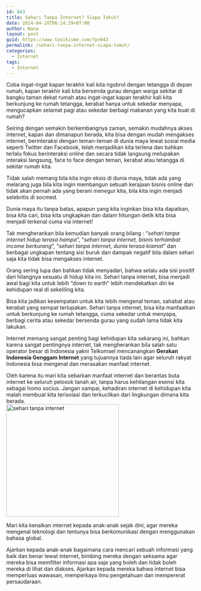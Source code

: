 ```yaml
---
id: 843
title: Sehari Tanpa Internet? Siapa Takut?
date: 2014-04-18T06:14:29+07:00
author: Nana
layout: post
guid: https://www.tasikisme.com/?p=843
permalink: /sehari-tanpa-internet-siapa-takut/
categories:
  - Internet
tags:
  - Internet
---
```

Coba ingat-ingat kapan terakhir kali kita ngobrol dengan tetangga di depan rumah, kapan terakhir kali kita bersenda gurau dengan warga sekitar di bangku taman dekat rumah atau ingat-ingat kapan terakhir kali kita berkunjung ke rumah tetangga, kerabat hanya untuk sekedar menyapa, mengucapkan selamat pagi atau sekedar berbagi makanan yang kita buat di rumah?

Seiring dengan semakin berkembangnya zaman, semakin mudahnya akses internet, kapan dan dimanapun berada, kita bisa dengan mudah mengakses internet, berinteraksi dengan teman-teman di dunia maya lewat sosial media seperti Twitter dan Facebook, telah menjadikan kita terlena dan bahkan terlalu fokus berinteraksi online dan secara tidak langsung melupakan interaksi langsung, face to face dengan teman, kerabat atau tetangga di sekitar rumah kita.

Tidak salah memang bila kita ingin eksis di dunia maya, tidak ada yang melarang juga bila kita ingin membangun sebuah kerajaan bisnis online dan tidak akan pernah ada yang berani menegur kita, bila kita ingin menjadi selebritis di socmed.

Dunia maya itu tanpa batas, apapun yang kita inginkan bisa kita dapatkan, bisa kita cari, bisa kita ungkapkan dan dalam hitungan detik kita bisa menjadi terkenal cuma via internet!

Tak mengherankan bila kemudian banyak orang bilang : “_sehari tanpa internet hidup terasa hampa_”, “_sehari tanpa internet, bisnis terhambat income berkurang_”, “_sehari tanpa internet, dunia terasa kiamat_” dan berbagai ungkapan tentang sisi buruk dan dampak negatif bila dalam sehari saja kita tidak bisa mengakses internet.

Orang sering lupa dan bahkan tidak menyadari, bahwa selalu ada sisi positif dari hilangnya sesuatu di hidup kita ini. Sehari tanpa internet, bisa menjadi awal bagi kita untuk lebih “down to earth” lebih mendekatkan diri ke kehidupan real di sekeliling kita.

Bisa kita jadikan kesempatan untuk kita lebih mengenal teman, sahabat atau kerabat yang sempat terlupakan. Sehari tanpa internet, bisa kita manfaatkan untuk berkunjung ke rumah tetangga, cuma sekedar untuk menyapa, berbagi cerita atau sekedar bersenda gurau yang sudah lama tidak kita lakukan.

Internet memang sangat penting bagi kehidupan kita sekarang ini, bahkan karena sangat pentingnya internet, tak mengherankan bila salah satu operator besar di Indonesia yakni Telkomsel mencanangkan **Gerakan Indonesia Genggam Internet** yang tujuannya tiada lain agar seluruh rakyat Indonesia bisa mengenal dan merasakan manfaat internet.

Oleh karena itu mari kita sebarkan manfaat internet dan berantas buta internet ke seluruh pelosok tanah air, tanpa harus kehilangan esensi kita sebagai homo socius. Jangan sampai, kehadiran internet di kehidupan kita malah membuat kita terisolasi dan terkucilkan dari lingkungan dimana kita berada.  
<img loading="lazy" class="aligncenter wp-image-846 size-full" src="https://www.tasikisme.com/wp-content/uploads/2014/04/sehari_tanpa_internet.jpg" alt="sehari tanpa internet" width="300" height="300" srcset="https://www.tasikisme.com/wp-content/uploads/2014/04/sehari_tanpa_internet.jpg 300w, https://www.tasikisme.com/wp-content/uploads/2014/04/sehari_tanpa_internet-150x150.jpg 150w" sizes="(max-width: 300px) 100vw, 300px" /> 

Mari kita kenalkan internet kepada anak-anak sejak dini, agar mereka mengenal teknologi dan tentunya bisa berkomunikasi dengan menggunakan bahasa global.

Ajarkan kepada anak-anak bagaimana cara mencari sebuah informasi yang baik dan benar lewat internet, bimbing mereka dengan seksama agar mereka bisa memfilter informasi apa saja yang boleh dan tidak boleh mereka di lihat dan diakses. Ajarkan kepada mereka bahwa internet bisa memperluas wawasan, memperkaya ilmu pengetahuan dan mempererat persaudaraan.